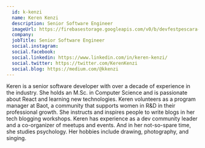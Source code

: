 ```yaml
---
  id: k-kenzi
  name: Keren Kenzi
  description: Senior Software Engineer
  imageUrl: https://firebasestorage.googleapis.com/v0/b/devfestpescara-2023.appspot.com/o/speakers%2Fk-kenzi.jpg?alt=media&token=ff39426e-6501-4637-99f2-a81b1ed32aff
  company: 
  jobTitle: Senior Software Engineer
  social.instagram: 
  social.facebook: 
  social.linkedin: https://www.linkedin.com/in/keren-kenzi/
  social.twitter: https://twitter.com/KerenKenzi
  social.blog: https://medium.com/@kkenzi
---
```

Keren is a senior software developer with over a decade of experience in the industry. She holds an M.Sc. in Computer Science and is passionate about React and learning new technologies. Keren volunteers as a program manager at Baot, a community that supports women in R&D in their professional growth. She instructs and inspires people to write blogs in her tech blogging workshops. Keren has experience as a dev community leader and a co-organizer of meetups and events. And in her not-so-spare time, she studies psychology. Her hobbies include drawing, photography, and singing.
  